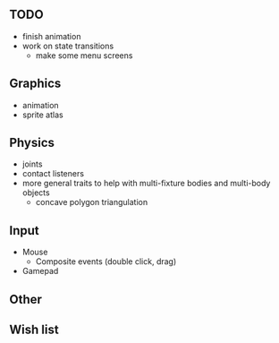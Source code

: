 TODO
----

- finish animation
- work on state transitions
    - make some menu screens

## Graphics

- animation
- sprite atlas

## Physics

- joints
- contact listeners
- more general traits to help with multi-fixture bodies and multi-body objects
    - concave polygon triangulation

## Input

- Mouse
    - Composite events (double click, drag)
- Gamepad

## Other

## Wish list



